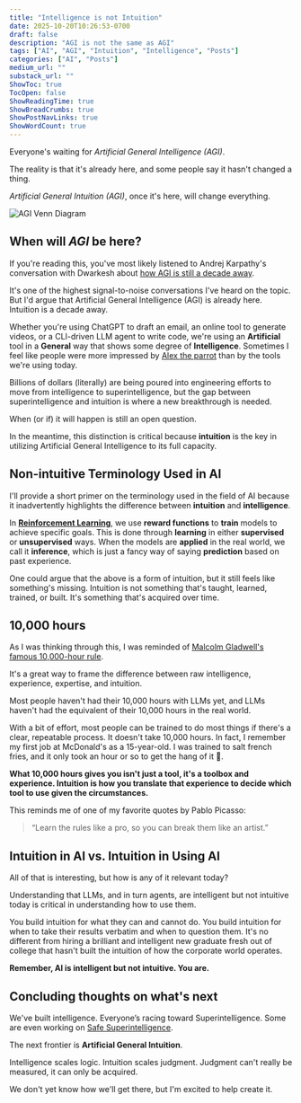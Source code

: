 ```yaml
---
title: "Intelligence is not Intuition"
date: 2025-10-20T10:26:53-0700
draft: false
description: "AGI is not the same as AGI"
tags: ["AI", "AGI", "Intuition", "Intelligence", "Posts"]
categories: ["AI", "Posts"]
medium_url: ""
substack_url: ""
ShowToc: true
TocOpen: false
ShowReadingTime: true
ShowBreadCrumbs: true
ShowPostNavLinks: true
ShowWordCount: true
---
```


Everyone's waiting for _Artificial General Intelligence (AGI)_.

The reality is that it's already here, and some people say it hasn't changed a thing.

_Artificial General Intuition (AGI)_, once it's here, will change everything.

![AGI Venn Diagram](/images/agi.png)

## When will _AGI_ be here?

If you're reading this, you've most likely listened to Andrej Karpathy's conversation with Dwarkesh about [how AGI is still a decade away](https://www.dwarkesh.com/p/andrej-karpathy).

It's one of the highest signal-to-noise conversations I've heard on the topic. But I'd argue that Artificial General Intelligence (AGI) is already here. Intuition is a decade away.

Whether you're using ChatGPT to draft an email, an online tool to generate videos, or a CLI-driven LLM agent to write code, we're using an **Artificial** tool in a **General** way that shows some degree of **Intelligence**. Sometimes I feel like people were more impressed by [Alex the parrot](<https://en.wikipedia.org/wiki/Alex_(parrot)>) than by the tools we're using today.

Billions of dollars (literally) are being poured into engineering efforts to move from intelligence to superintelligence, but the gap between superintelligence and intuition is where a new breakthrough is needed.

When (or if) it will happen is still an open question.

In the meantime, this distinction is critical because **intuition** is the key in utilizing Artificial General Intelligence to its full capacity.

## Non-intuitive Terminology Used in AI

I'll provide a short primer on the terminology used in the field of AI because it inadvertently highlights the difference between **intuition** and **intelligence**.

In [**Reinforcement Learning**](https://en.wikipedia.org/wiki/Reinforcement_learning), we use **reward functions** to **train** models to achieve specific goals. This is done through **learning** in either **supervised** or **unsupervised** ways. When the models are **applied** in the real world, we call it **inference**, which is just a fancy way of saying **prediction** based on past experience.

One could argue that the above is a form of intuition, but it still feels like something's missing. Intuition is not something that's taught, learned, trained, or built. It's something that's acquired over time.

## 10,000 hours

As I was thinking through this, I was reminded of [Malcolm Gladwell's famous 10,000-hour rule](https://pmc.ncbi.nlm.nih.gov/articles/PMC4662388/).

It's a great way to frame the difference between raw intelligence, experience, expertise, and intuition.

Most people haven't had their 10,000 hours with LLMs yet, and LLMs haven't had the equivalent of their 10,000 hours in the real world.

With a bit of effort, most people can be trained to do most things if there's a clear, repeatable process. It doesn't take 10,000 hours. In fact, I remember my first job at McDonald's as a 15-year-old. I was trained to salt french fries, and it only took an hour or so to get the hang of it 🍟.

**What 10,000 hours gives you isn't just a tool, it's a toolbox and experience. Intuition is how you translate that experience to decide which tool to use given the circumstances.**

This reminds me of one of my favorite quotes by Pablo Picasso:

> “Learn the rules like a pro, so you can break them like an artist.”

## Intuition in AI vs. Intuition in Using AI

All of that is interesting, but how is any of it relevant today?

Understanding that LLMs, and in turn agents, are intelligent but not intuitive today is critical in understanding how to use them.

You build intuition for what they can and cannot do. You build intuition for when to take their results verbatim and when to question them. It's no different from hiring a brilliant and intelligent new graduate fresh out of college that hasn't built the intuition of how the corporate world operates.

**Remember, AI is intelligent but not intuitive. You are.**

## Concluding thoughts on what's next

We've built intelligence. Everyone’s racing toward Superintelligence. Some are even working on [Safe Superintelligence](https://ssi.inc/).

The next frontier is **Artificial General Intuition**.

Intelligence scales logic. Intuition scales judgment. Judgment can't really be measured, it can only be acquired.

We don't yet know how we'll get there, but I'm excited to help create it.
